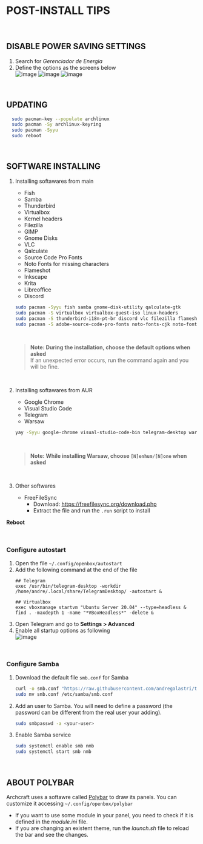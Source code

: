 # POST-INSTALL TIPS
<br>

## DISABLE POWER SAVING SETTINGS
1. Search for *Gerenciador de Energia*
2. Define the options as the screens below
   <br>
   ![image](https://user-images.githubusercontent.com/49572917/183267488-6256ebc3-7a0e-4151-acbf-17675ab91604.png)
   ![image](https://user-images.githubusercontent.com/49572917/183267495-d585639b-af00-4fdf-98eb-23c1158e3a91.png)
   ![image](https://user-images.githubusercontent.com/49572917/183267498-f7ef4aee-51cf-4fbd-83e6-23c4609bd8c7.png)

<br>

## UPDATING

```zsh
  sudo pacman-key --populate archlinux
  sudo pacman -Sy archlinux-keyring
  sudo pacman -Syyu
  sudo reboot
```

<br>

## SOFTWARE INSTALLING

1. Installing softawares from main
   * Fish
   * Samba
   * Thunderbird
   * Virtualbox
   * Kernel headers
   * Filezilla
   * GIMP
   * Gnome Disks
   * VLC
   * Qalculate
   * Source Code Pro Fonts
   * Noto Fonts for missing characters
   * Flameshot
   * Inkscape
   * Krita
   * Libreoffice
   * Discord
   ```zsh
   sudo pacman -Syyu fish samba gnome-disk-utility qalculate-gtk
   sudo pacman -S virtualbox virtualbox-guest-iso linux-headers 
   sudo pacman -S thunderbird-i18n-pt-br discord vlc filezilla flameshot inkscape gimp krita libreoffice-fresh
   sudo pacman -S adobe-source-code-pro-fonts noto-fonts-cjk noto-fonts-emoji noto-fonts
   ```
   <br>
   
   > **Note: During the installation, choose the default options when asked**<br>
   > If an unexpected error occurs, run the command again and you will be fine.
   <br>
1. Installing softawares from AUR
   * Google Chrome
   * Visual Studio Code
   * Telegram
   * Warsaw
   ```zsh
   yay -Syyu google-chrome visual-studio-code-bin telegram-desktop warsaw-bin
   ```
   <br>
   
   > **Note: While installing Warsaw, choose `[N]enhum/[N]one` when asked**
   <br>
1. Other softwares
   * FreeFileSync
     * Download: https://freefilesync.org/download.php
     * Extract the file and run the `.run` script to install

**Reboot**

<br>

### Configure autostart
1. Open the file
   `~/.config/openbox/autostart`
1. Add the following command at the end of the file
   ```
   ## Telegram
   exec /usr/bin/telegram-desktop -workdir /home/andre/.local/share/TelegramDesktop/ -autostart &
   
   ## Virtualbox
   exec vboxmanage startvm "Ubuntu Server 20.04" --type=headless &
   find . -maxdepth 1 -name "*VBoxHeadless*" -delete &
   ```
1. Open Telegram and go to **Settings > Advanced**
2. Enable all startup options as following
   <br>
   ![image](https://user-images.githubusercontent.com/49572917/183298790-4b1d85bd-26e2-4ad9-95ea-774c98a757f9.png)

<br>

### Configure Samba
1. Download the default file `smb.conf` for Samba
   ```zsh
   curl -o smb.conf "https://raw.githubusercontent.com/andregalastri/tutorials/main/archcraft/Files/smb.conf"
   sudo mv smb.conf /etc/samba/smb.conf
   ```
1. Add an user to Samba. You will need to define a password (the password can be different from the real user your adding).
   ```zsh
   sudo smbpasswd -a <your-user>
   ```
1. Enable Samba service
   ```zsh
   sudo systemctl enable smb nmb
   sudo systemctl start smb nmb
   ```

<br>

## ABOUT POLYBAR
Archcraft uses a softawre called [Polybar](https://github.com/polybar/polybar) to draw its panels. You can customize it accessing `~/.config/openbox/polybar`

* If you want to use some module in your panel, you need to check if it is defined in the *module.ini* file.
* If you are changing an existent theme, run the *launch.sh* file to reload the bar and see the changes.
